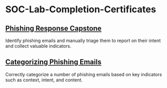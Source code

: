# SOC-Lab-Completion-Certificates

## <a href="https://elearning.securityblue.team/public/lab-certificate/f9606ca8-c719-4a25-b1b0-bce368f4f7f0">Phishing Response Capstone</a>
Identify phishing emails and manually triage them to report on their intent and collect valuable indicators.

## <a href="https://elearning.securityblue.team/public/lab-certificate/b8c7dbc9-9ce1-48f2-8d85-044d74b98e1c">Categorizing Phishing Emails</a>
Correctly categorize a number of phishing emails based on key indicators such as context, intent, and content.
